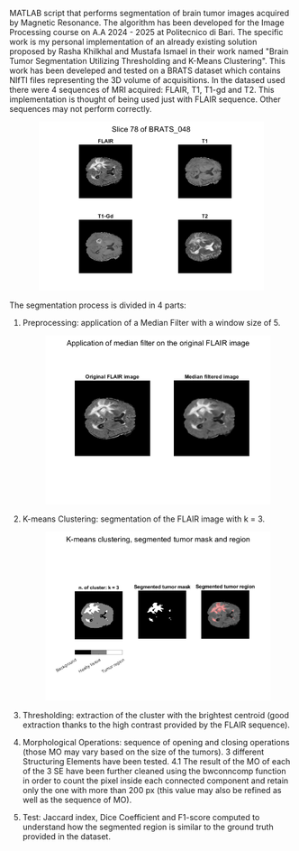 MATLAB script that performs segmentation of brain tumor images acquired by Magnetic Resonance. 
The algorithm has been developed for the Image Processing course on A.A 2024 - 2025 at Politecnico di Bari. 
The specific work is my personal implementation of an already existing solution proposed by Rasha Khilkhal and Mustafa Ismael in their work named "Brain Tumor Segmentation Utilizing Thresholding and K-Means Clustering".
This work has been develeped and tested on a BRATS dataset which contains NIfTI files representing the 3D volume of acquisitions.
In the datased used there were 4 sequences of MRI acquired: FLAIR, T1, T1-gd and T2. This implementation is thought of being used just with FLAIR sequence. Other sequences may not perform correctly.

<p align="center">
  <img src="example%20images/4%20sequenze%20mri%20new.png" width="400"/>
</p>

The segmentation process is divided in 4 parts:
  1. Preprocessing: application of a Median Filter with a window size of 5.
      <p align="center">
        <img src="example%20images/median%20filter%20img%20new.png" width="400"/>
      </p>
      
  2. K-means Clustering: segmentation of the FLAIR image with k = 3.
      <p align="center">
        <img src="example%20images/kmeans%20new.png" width="400"/>
      </p>
    
  4. Thresholding: extraction of the cluster with the brightest centroid (good extraction thanks to the high contrast provided by the FLAIR sequence).
  5. Morphological Operations: sequence of opening and closing operations (those MO may vary based on the size of the tumors). 3 different Structuring Elements have been tested.
    4.1 The result of the MO of each of the 3 SE have been further cleaned using the bwconncomp function in order to count the pixel inside each connected component and retain only the one with more than 200 px (this value may also be refined as well as the sequence of MO).
  6. Test: Jaccard index, Dice Coefficient and F1-score computed to understand how the segmented region is similar to the ground truth provided in the dataset.


